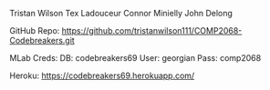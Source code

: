 Tristan Wilson
Tex Ladouceur
Connor Minielly
John Delong

GitHub Repo: https://github.com/tristanwilson111/COMP2068-Codebreakers.git

MLab Creds:
    DB: codebreakers69
    User: georgian
    Pass: comp2068

Heroku: https://codebreakers69.herokuapp.com/
